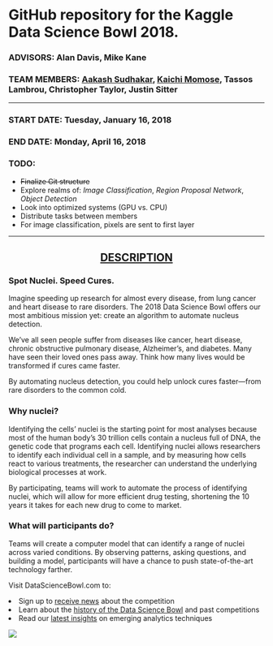 # GitHub repository for the Kaggle Data Science Bowl 2018. 

### <strong>ADVISORS:</strong> Alan Davis, Mike Kane
### <strong>TEAM MEMBERS:</strong> <a href="https://www.makeschool.com/portfolio/kash">Aakash Sudhakar</a>, <a href="https://www.makeschool.com/portfolio/Kaichi-Momose">Kaichi Momose</a>, <a>Tassos Lambrou</a>, <a>Christopher Taylor</a>, <a>Justin Sitter</a>
***
### <strong>START DATE:</strong> Tuesday, January 16, 2018
### <strong>END DATE:</strong> Monday, April 16, 2018

### <strong>TODO:</strong>
- <del>Finalize Git structure</del>
- Explore realms of: <i>Image Classification</i>, <i>Region Proposal Network</i>, <i>Object Detection</i>
- Look into optimized systems (GPU vs. CPU)
- Distribute tasks between members
- For image classification, pixels are sent to first layer

***
<h2 style="text-align: center;"><u>DESCRIPTION</u></h2>
<h3><b>Spot Nuclei. Speed Cures.</b></h3>

<p>Imagine speeding up research for almost every disease, from lung cancer and heart disease to rare disorders. The 2018 Data Science Bowl offers our most ambitious mission yet: create an algorithm to automate nucleus detection.

We’ve all seen people suffer from diseases like cancer, heart disease, chronic obstructive pulmonary disease, Alzheimer’s, and diabetes. Many have seen their loved ones pass away. Think how many lives would be transformed if cures came faster.

By automating nucleus detection, you could help unlock cures faster—from rare disorders to the common cold.</p>

<h3><b>Why nuclei?</b></h3>

<p>Identifying the cells’ nuclei is the starting point for most analyses because most of the human body’s 30 trillion cells contain a nucleus full of DNA, the genetic code that programs each cell. Identifying nuclei allows researchers to identify each individual cell in a sample, and by measuring how cells react to various treatments, the researcher can understand the underlying biological processes at work.

By participating, teams will work to automate the process of identifying nuclei, which will allow for more efficient drug testing, shortening the 10 years it takes for each new drug to come to market.</p>

<h3><b>What will participants do?</b></h3>

<p>Teams will create a computer model that can identify a range of nuclei across varied conditions. By observing patterns, asking questions, and building a model, participants will have a chance to push state-of-the-art technology farther.

Visit DataScienceBowl.com to: 
<li>Sign up to <a href="https://www.datasciencebowl.com/contact/">receive news</a> about the competition
<li>Learn about the <a href="https://www.datasciencebowl.com/competitions/">history of the Data Science Bowl</a> and past competitions
<li>Read our <a href="https://www.datasciencebowl.com/data-science-insights">latest insights</a> on emerging analytics techniques</p>

<img src="https://storage.googleapis.com/kaggle-media/competitions/dsb-2018/dsb.jpg">